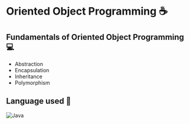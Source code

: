 # Oriented Object Programming ☕

## Fundamentals of Oriented Object Programming 💻
  - Abstraction
  - Encapsulation
  - Inheritance
  - Polymorphism
## Language used 📜
![Java](https://img.shields.io/badge/Java-%23ED8B00.svg??style=for-the-badge&logo=openjdk&logoColor=white) 
